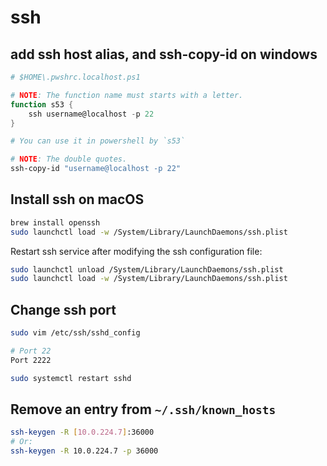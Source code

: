 # ssh

## add ssh host alias, and ssh-copy-id on windows

```powershell
# $HOME\.pwshrc.localhost.ps1

# NOTE: The function name must starts with a letter.
function s53 {
    ssh username@localhost -p 22
}

# You can use it in powershell by `s53`
```

```powershell
# NOTE: The double quotes.
ssh-copy-id "username@localhost -p 22"
```

## Install ssh on macOS

```bash
brew install openssh
sudo launchctl load -w /System/Library/LaunchDaemons/ssh.plist
```

Restart ssh service after modifying the ssh configuration file:

```bash
sudo launchctl unload /System/Library/LaunchDaemons/ssh.plist
sudo launchctl load -w /System/Library/LaunchDaemons/ssh.plist
```

## Change ssh port

```bash
sudo vim /etc/ssh/sshd_config

# Port 22
Port 2222

sudo systemctl restart sshd
```

## Remove an entry from `~/.ssh/known_hosts`

```bash
ssh-keygen -R [10.0.224.7]:36000
# Or:
ssh-keygen -R 10.0.224.7 -p 36000
```
